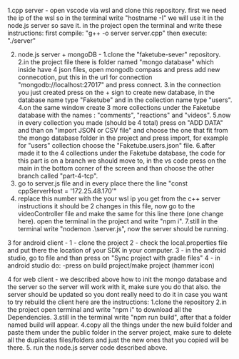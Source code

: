 1.cpp server - 
open vscode via wsl and clone this repository.
first we need the ip of the wsl so in the terminal write "hostname -I" we will use it in the node.js server so save it.
in the project open the terminal and write these instructions:
first compile: "g++ -o server server.cpp"
then execute: "./server"

2. node.js server + mongoDB -
1.clone the "faketube-sever" repository.
2.in the project file there is folder named "mongo database" which inside have 4 json files, open mongodb compass and press add new connecotion, put this in the url for connection "mongodb://localhost:27017" and press connect.
3.in the connection you just created press on the + sign to create new database, in the database name type "Faketube" and in the collection name type "users".
4.on the same window create 3 more collections under the Faketube database with the names : "comments", "reactions" and "videos".
5.now in every collection you made (should be 4 total) press on "ADD DATA" and than on "import JSON or CSV file" and choose the one that fit from the mongo database folder in the project and press import, for example for "users" collection choose the "Faketube.users.json" file.
6.after made it to the 4 collections under the Faketube database, the code for this part is on a branch we should move to, in the vs code press on the main in the bottom corner of the screen and than choose the other branch called "part-4-tcp".
7. go to server.js file and in every place there the line "const cppServerHost = '172.25.48.170'"
8. replace this number with the your wsl ip you get from the c++ server instructions it should be 2 changes in this file, now go to the videoController file and make the same for this line there (one change here).
open the terminal in the project and write "npm i".
7.still in the terminal write "nodemon .\server.js", now the server should be running.


3 for android client -
1 - clone the project
2 - check the local.properties file and put there the location of your SDK in your computer.
3 - in the android studio, go to file and than press on "Sync project with gradle files"
4 - in android studio do:
   -press on build project/make project (hammer icon)
   

4 for web client -
we described above how to init the mongo database and the server so the server will work with it, make sure you do that also. 
the server should be updated so you dont really need to do it in case you want to try rebuild the client here are the instructions:
1.clone the repository 
2.in the project open terminal and write "npm i" to download all the Dependencies. 
3.still in the terminal write "npm run build", after that a folder named build will appear.
4.copy all the things under the new build folder and paste them under the public folder in the server project, make sure to delete all the duplicates files/folders and just the new ones that you copied will be there.
5. run the node.js server code described above.

